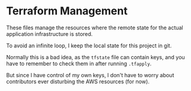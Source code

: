 # Terraform Management

These files manage the resources where the remote state for the actual application infrastructure is stored.

To avoid an infinite loop, I keep the local state for this project in git.

Normally this is a bad idea, as the `tfstate` file can contain keys, and you have to remember to check them in after running `.tfapply`.

But since I have control of my own keys, I don't have to worry about contributors ever disturbing the AWS resources (for now).
